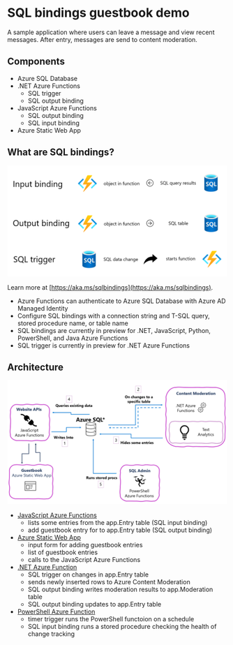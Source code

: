 # SQL bindings guestbook demo

A sample application where users can leave a message and view recent messages.  After entry, messages are send to content moderation.

## Components
- Azure SQL Database
- .NET Azure Functions
  - SQL trigger
  - SQL output binding
- JavaScript Azure Functions
  - SQL output binding
  - SQL input binding
- Azure Static Web App
 

## What are SQL bindings?

![summary slide on SQL bindings](images/sqlbindings-summary.png)

Learn more at [https://aka.ms/sqlbindings](https://aka.ms/sqlbindings).

- Azure Functions can authenticate to Azure SQL Database with Azure AD Managed Identity
- Configure SQL bindings with a connection string and T-SQL query, stored procedure name, or table name
- SQL bindings are currently in preview for .NET, JavaScript, Python, PowerShell, and Java Azure Functions
- SQL trigger is currently in preview for .NET Azure Functions
 
## Architecture

![architecture diagram](images/architecture.png)

- [JavaScript Azure Functions](apis/js-api/)
  - lists some entries from the app.Entry table (SQL input binding)
  - add guestbook entry for to app.Entry table (SQL output binding)
- [Azure Static Web App](guestbook/)
  - input form for adding guestbook entries
  - list of guestbook entries
  - calls to the JavaScript Azure Functions
- [.NET Azure Function](apis/net-api/)
  - SQL trigger on changes in app.Entry table
  - sends newly inserted rows to Azure Content Moderation
  - SQL output binding writes moderation results to app.Moderation table
  - SQL output binding updates to app.Entry table
- [PowerShell Azure Function](apis/powershell-api/)
  - timer trigger runs the PowerShell functoion on a schedule
  - SQL input binding runs a stored procedure checking the health of change tracking